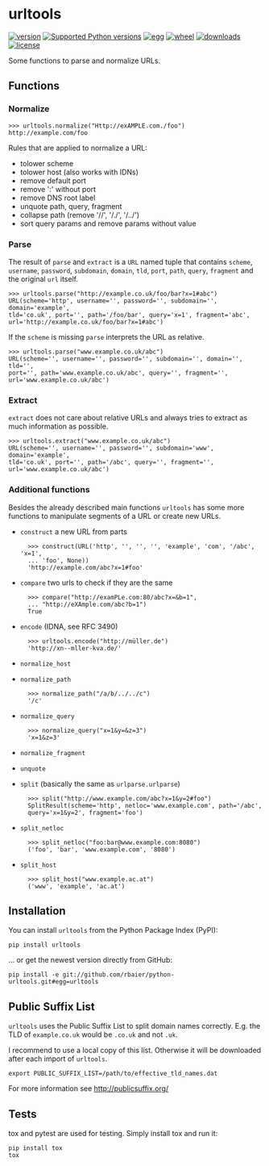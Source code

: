 urltools
========

[![version](https://pypip.in/v/urltools/badge.png)](https://pypi.python.org/pypi/urltools)
[![Supported Python versions](https://pypip.in/py_versions/urltools/badge.svg)](https://pypi.python.org/pypi/urltools/)
[![egg](https://pypip.in/egg/urltools/badge.png)](https://pypi.python.org/pypi/urltools)
[![wheel](https://pypip.in/wheel/urltools/badge.png)](https://pypi.python.org/pypi/urltools)
[![downloads](https://pypip.in/d/urltools/badge.png)](https://pypi.python.org/pypi/urltools)
[![license](https://pypip.in/license/urltools/badge.png)](https://pypi.python.org/pypi/urltools)

Some functions to parse and normalize URLs.


## Functions

### Normalize

    >>> urltools.normalize("Http://exAMPLE.com./foo")
    http://example.com/foo

Rules that are applied to normalize a URL:

* tolower scheme
* tolower host (also works with IDNs)
* remove default port
* remove ':' without port
* remove DNS root label
* unquote path, query, fragment
* collapse path (remove '//', '/./', '/../')
* sort query params and remove params without value


### Parse

The result of `parse` and `extract` is a `URL` named tuple that contains
`scheme`, `username`, `password`, `subdomain`, `domain`, `tld`, `port`, `path`,
`query`, `fragment` and the original `url` itself.

    >>> urltools.parse("http://example.co.uk/foo/bar?x=1#abc")
    URL(scheme='http', username='', password='', subdomain='', domain='example',
    tld='co.uk', port='', path='/foo/bar', query='x=1', fragment='abc',
    url='http://example.co.uk/foo/bar?x=1#abc')

If the `scheme` is missing `parse` interprets the URL as relative.

    >>> urltools.parse("www.example.co.uk/abc")
    URL(scheme='', username='', password='', subdomain='', domain='', tld='',
    port='', path='www.example.co.uk/abc', query='', fragment='',
    url='www.example.co.uk/abc')


### Extract

`extract` does not care about relative URLs and always tries to extract as much
information as possible.

    >>> urltools.extract("www.example.co.uk/abc")
    URL(scheme='', username='', password='', subdomain='www', domain='example',
    tld='co.uk', port='', path='/abc', query='', fragment='',
    url='www.example.co.uk/abc')


### Additional functions

Besides the already described main functions `urltools` has some more functions
to manipulate segments of a URL or create new URLs.

* `construct` a new URL from parts

        >>> construct(URL('http', '', '', '', 'example', 'com', '/abc', 'x=1',
        ... 'foo', None))
        'http://example.com/abc?x=1#foo'

* `compare` two urls to check if they are the same

        >>> compare("http://examPLe.com:80/abc?x=&b=1",
        ... "http://eXAmple.com/abc?b=1")
        True

* `encode` (IDNA, see RFC 3490)

        >>> urltools.encode("http://müller.de")
        'http://xn--mller-kva.de/'

* `normalize_host`
* `normalize_path`

        >>> normalize_path("/a/b/../../c")
        '/c'

* `normalize_query`

        >>> normalize_query("x=1&y=&z=3")
        'x=1&z=3'

* `normalize_fragment`
* `unquote`
* `split` (basically the same as `urlparse.urlparse`)

        >>> split("http://www.example.com/abc?x=1&y=2#foo")
        SplitResult(scheme='http', netloc='www.example.com', path='/abc',
        query='x=1&y=2', fragment='foo')

* `split_netloc`

        >>> split_netloc("foo:bar@www.example.com:8080")
        ('foo', 'bar', 'www.example.com', '8080')

* `split_host`

        >>> split_host("www.example.ac.at")
        ('www', 'example', 'ac.at')



## Installation

You can install `urltools` from the Python Package Index (PyPI):

    pip install urltools

... or get the newest version directly from GitHub:

    pip install -e git://github.com/rbaier/python-urltools.git#egg=urltools



## Public Suffix List

`urltools` uses the Public Suffix List to split domain names correctly. E.g. the
TLD of `example.co.uk` would be `.co.uk` and not `.uk`.

I recommend to use a local copy of this list. Otherwise it will be downloaded
after each import of `urltools`.

    export PUBLIC_SUFFIX_LIST=/path/to/effective_tld_names.dat

For more information see http://publicsuffix.org/



## Tests

tox and pytest are used for testing. Simply install tox and run it:

    pip install tox
    tox
